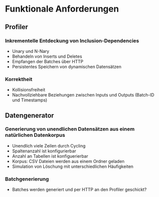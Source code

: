 # Funktionale Anforderungen

## Profiler
### Inkrementelle Entdeckung von Inclusion-Dependencies
* Unary und N-Nary
* Behandeln von Inserts und Deletes
* Empfangen der Batches über HTTP
* Persistentes Speichern von dynamischen Datensätzen
### Korrektheit
* Kollisionsfreiheit
* Nachvollziehbare Beziehungen zwischen Inputs und Outputs (Batch-ID und Timestamps)

## Datengenerator
### Generierung von unendlichen Datensätzen aus einem natürlichen Datenkorpus
* Unendlich viele Zeilen durch Cycling
* Spaltenanzahl ist konfigurierbar
* Anzahl an Tabellen ist konfiguerierbar
* Korpus: CSV Dateien werden aus einem Ordner geladen
* Simulation von Löschung mit unterschiedlichen Häufigkeiten
### Batchgenerierung
* Batches werden generiert und per HTTP an den Profiler geschickt?


